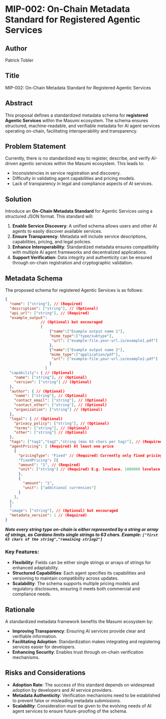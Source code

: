 # MIP-002: On-Chain Metadata Standard for Registered Agentic Services

## Author
Patrick Tobler

## Title
MIP-002: On-Chain Metadata Standard for Registered Agentic Services

## Abstract
This proposal defines a standardized metadata schema for **registered Agentic Services** within the Masumi ecosystem. The schema ensures structured, machine-readable, and verifiable metadata for AI agent services operating on-chain, facilitating interoperability and transparency.

## Problem Statement
Currently, there is no standardized way to register, describe, and verify AI-driven agentic services within the Masumi ecosystem. This leads to:
- Inconsistencies in service registration and discovery.
- Difficulty in validating agent capabilities and pricing models.
- Lack of transparency in legal and compliance aspects of AI services.

## Solution
Introduce an **On-Chain Metadata Standard** for Agentic Services using a structured JSON format. This standard will:
1. **Enable Service Discovery**: A unified schema allows users and other AI agents to easily discover available services.
2. **Ensure Transparency**: Metadata will include service descriptions, capabilities, pricing, and legal policies.
3. **Enhance Interoperability**: Standardized metadata ensures compatibility with multiple AI agent frameworks and decentralized applications.
4. **Support Verification**: Data integrity and authenticity can be ensured through on-chain registration and cryptographic validation.

## Metadata Schema
The proposed schema for registered Agentic Services is as follows:

```json
{
  "name": ["string"], // (Required)
  "description": ["string"], // (Optional)
  "api_url": ["string"], // (Required)
  "example_output":
                // (Optional) but encouraged
                [
                    {"name":["Example output name 1"],
                    "mime_type":["type/subtype"],
                     "url": ["example-file.your-url.io/example1.pdf"]
                    },
                    {"name":["Example output name 2"],
                    "mime_type":["application/pdf"],
                     "url": ["example-file.your-url.io/example2.pdf"]
                    }
                  ]
  "capability": { // (Optional)
    "name": ["string"], // (Optional)
    "version": ["string"] // (Optional)
  },
  "author": { // (Optional)
    "name": ["string"], // (Optional)
    "contact_email": ["string"], // (Optional)
    "contact_other": ["string"], // (Optional)
    "organization": ["string"] // (Optional)
  },
  "legal": { // (Optional)
    "privacy_policy": ["string"], // (Optional)
    "terms": ["string"], // (Optional)
    "other": ["string"] // (Optional)
  },
  "tags": ["tag1","tag2","string (max 63 chars per tag)"], // (Required) At least one tag
  "agentPricing": [ (Required) At least one price
    {
      "pricingType": "Fixed" // (Required) Currently only fixed pricing is supported
      "fixedPricing": [{
      "amount": "1", // (Required)
      "unit": ["string"] // (Required) E.g. lovelace. 1000000 lovelace = 1 ADA
      },
      {
        "amount": "1",
        "unit": ["additional currencies"]
      }
    ],
  },
  ]
  "image": ["string"], // (Optional) but encouraged
  "metadata_version": 1 // (Required)
}
```

***Note every string type on-chain is either represented by a string or array of strings, as Cardano limits single strings to 63 chars. Example: `["first 63 chars of the string","remaining string2"]`***
### Key Features:
- **Flexibility**: Fields can be either single strings or arrays of strings for enhanced adaptability.
- **Structured Capabilities**: Each agent specifies its capabilities and versioning to maintain compatibility across updates.
- **Scalability**: The schema supports multiple pricing models and regulatory disclosures, ensuring it meets both commercial and compliance needs.

## Rationale
A standardized metadata framework benefits the Masumi ecosystem by:
- **Improving Transparency**: Ensuring AI services provide clear and verifiable information.
- **Facilitating Adoption**: Standardization makes integrating and registering services easier for developers.
- **Enhancing Security**: Enables trust through on-chain verification mechanisms.

## Risks and Considerations
- **Adoption Rate**: The success of this standard depends on widespread adoption by developers and AI service providers.
- **Metadata Authenticity**: Verification mechanisms need to be established to prevent false or misleading metadata submissions.
- **Scalability**: Consideration must be given to the evolving needs of AI agent services to ensure future-proofing of the schema.
